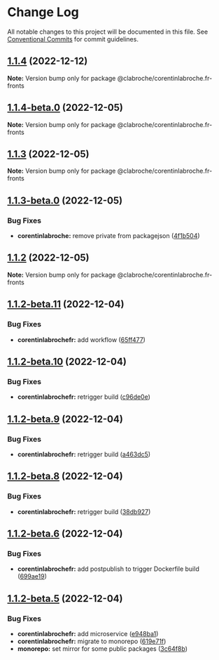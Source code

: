 # Change Log

All notable changes to this project will be documented in this file.
See [Conventional Commits](https://conventionalcommits.org) for commit guidelines.

## [1.1.4](https://github.com/clabroche/monorepo/compare/v1.1.4-beta.5...v1.1.4) (2022-12-12)

**Note:** Version bump only for package @clabroche/corentinlabroche.fr-fronts

## [1.1.4-beta.0](https://github.com/clabroche/monorepo/compare/v1.1.3...v1.1.4-beta.0) (2022-12-05)

**Note:** Version bump only for package @clabroche/corentinlabroche.fr-fronts

## [1.1.3](https://github.com/clabroche/monorepo/compare/v1.1.3-beta.0...v1.1.3) (2022-12-05)

**Note:** Version bump only for package @clabroche/corentinlabroche.fr-fronts

## [1.1.3-beta.0](https://github.com/clabroche/monorepo/compare/v1.1.2...v1.1.3-beta.0) (2022-12-05)

### Bug Fixes

* **corentinlabroche:** remove private from packagejson ([4f1b504](https://github.com/clabroche/monorepo/commit/4f1b50490f289b5eb7198f8be12805f3bd1c93cc))

## [1.1.2](https://github.com/clabroche/monorepo/compare/v1.1.2-beta.11...v1.1.2) (2022-12-05)

**Note:** Version bump only for package @clabroche/corentinlabroche.fr-fronts

## [1.1.2-beta.11](https://github.com/clabroche/monorepo/compare/v1.1.2-beta.10...v1.1.2-beta.11) (2022-12-04)

### Bug Fixes

* **corentinlabrochefr:** add workflow ([65ff477](https://github.com/clabroche/monorepo/commit/65ff477511b53079117c17fa2732832d9752da3e))

## [1.1.2-beta.10](https://github.com/clabroche/monorepo/compare/v1.1.2-beta.9...v1.1.2-beta.10) (2022-12-04)

### Bug Fixes

* **corentinlabrochefr:** retrigger build ([c96de0e](https://github.com/clabroche/monorepo/commit/c96de0e0000a48963015648a45575270cbf15895))

## [1.1.2-beta.9](https://github.com/clabroche/monorepo/compare/v1.1.2-beta.8...v1.1.2-beta.9) (2022-12-04)

### Bug Fixes

* **corentinlabrochefr:** retrigger build ([a463dc5](https://github.com/clabroche/monorepo/commit/a463dc56ef8b41f82fc3629f41526f397f61a1a1))

## [1.1.2-beta.8](https://github.com/clabroche/monorepo/compare/v1.1.2-beta.7...v1.1.2-beta.8) (2022-12-04)

### Bug Fixes

* **corentinlabrochefr:** retrigger build ([38db927](https://github.com/clabroche/monorepo/commit/38db927743fcbcfad6a313c3cc3911f83ad0f6ea))

## [1.1.2-beta.6](https://github.com/clabroche/monorepo/compare/v1.1.2-beta.5...v1.1.2-beta.6) (2022-12-04)

### Bug Fixes

* **corentinlabrochefr:** add postpublish to trigger Dockerfile build ([699ae19](https://github.com/clabroche/monorepo/commit/699ae19c687c8d5b6a772df6f5a72a13adc90a7d))

## [1.1.2-beta.5](https://github.com/clabroche/monorepo/compare/v1.1.2-beta.4...v1.1.2-beta.5) (2022-12-04)

### Bug Fixes

* **corentinlabrochefr:** add microservice ([e948ba1](https://github.com/clabroche/monorepo/commit/e948ba11b3ab676964e40b3216c4f65ce0e8cb91))
* **corentinlabrochefr:** migrate to monorepo ([619e71f](https://github.com/clabroche/monorepo/commit/619e71fb62f5fd2c69e941240d93e28468d533ad))
* **monorepo:** set mirror for some public packages ([3c64f8b](https://github.com/clabroche/monorepo/commit/3c64f8b9c11ad96532af170d1c82e773dc5124ed))
